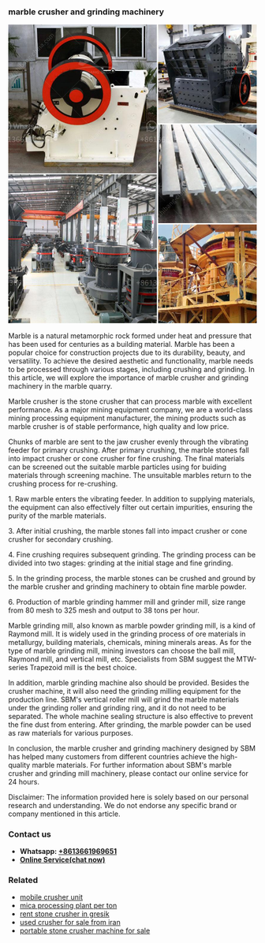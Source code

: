 <h3>marble crusher and grinding machinery</h3><img src='1703042197.jpg' alt=''><p>Marble is a natural metamorphic rock formed under heat and pressure that has been used for centuries as a building material. Marble has been a popular choice for construction projects due to its durability, beauty, and versatility. To achieve the desired aesthetic and functionality, marble needs to be processed through various stages, including crushing and grinding. In this article, we will explore the importance of marble crusher and grinding machinery in the marble quarry.</p><p>Marble crusher is the stone crusher that can process marble with excellent performance. As a major mining equipment company, we are a world-class mining processing equipment manufacturer, the mining products such as marble crusher is of stable performance, high quality and low price.</p><p>Chunks of marble are sent to the jaw crusher evenly through the vibrating feeder for primary crushing. After primary crushing, the marble stones fall into impact crusher or cone crusher for fine crushing. The final materials can be screened out the suitable marble particles using for buiding materials through screening machine. The unsuitable marbles return to the crushing process for re-crushing.</p><p>1. Raw marble enters the vibrating feeder. In addition to supplying materials, the equipment can also effectively filter out certain impurities, ensuring the purity of the marble materials.</p><p>3. After initial crushing, the marble stones fall into impact crusher or cone crusher for secondary crushing.</p><p>4. Fine crushing requires subsequent grinding. The grinding process can be divided into two stages: grinding at the initial stage and fine grinding.</p><p>5. In the grinding process, the marble stones can be crushed and ground by the marble crusher and grinding machinery to obtain fine marble powder.</p><p>6. Production of marble grinding hammer mill and grinder mill, size range from 80 mesh to 325 mesh and output to 38 tons per hour.</p><p>Marble grinding mill, also known as marble powder grinding mill, is a kind of Raymond mill. It is widely used in the grinding process of ore materials in metallurgy, building materials, chemicals, mining minerals areas. As for the type of marble grinding mill, mining investors can choose the ball mill, Raymond mill, and vertical mill, etc. Specialists from SBM suggest the MTW-series Trapezoid mill is the best choice.</p><p>In addition, marble grinding machine also should be provided. Besides the crusher machine, it will also need the grinding milling equipment for the production line. SBM's vertical roller mill will grind the marble materials under the grinding roller and grinding ring, and it do not need to be separated. The whole machine sealing structure is also effective to prevent the fine dust from entering. After grinding, the marble powder can be used as raw materials for various purposes.</p><p>In conclusion, the marble crusher and grinding machinery designed by SBM has helped many customers from different countries achieve the high-quality marble materials. For further information about SBM's marble crusher and grinding mill machinery, please contact our online service for 24 hours.</p><p>Disclaimer: The information provided here is solely based on our personal research and understanding. We do not endorse any specific brand or company mentioned in this article.</p><h3>Contact us</h3><ul><li><strong>Whatsapp:&nbsp;<a href="https://wa.me/8613661969651">+8613661969651</a></strong></li><li><a href="https://swt.shibang-china.com/?git&amp;zhl&amp;marble crusher and grinding machinery"><strong>Online Service(chat now)</strong></a></li></ul><h3>Related</h3><ul><li><a href='mobile crusher unit.md'>mobile crusher unit</a></li><li><a href='mica processing plant per ton.md'>mica processing plant per ton</a></li><li><a href='rent stone crusher in gresik.md'>rent stone crusher in gresik</a></li><li><a href='used crusher for sale from iran.md'>used crusher for sale from iran</a></li><li><a href='portable stone crusher machine for sale.md'>portable stone crusher machine for sale</a></li></ul>
